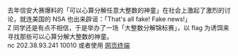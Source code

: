 去年信安大赛爆料的「可以心算分解任意大整数的神童」在社会上激起了激烈的讨论，就连美国的 NSA 也出来辟谣：「That's all fake! Fake news!」<br>
Z 同学还是有点不相信，于是举办了一场「大整数分解锦标赛」，以 flag 为诱饵来寻找那些可以心算分解大整数的神童。<br>
nc 202.38.93.241 10010 或者使用 <a href="http://202.38.93.241:10011/?token=2034%3AMEQCICoSjIfN2qS0hBHx2CBgEbmcuUC0nPYBWY4cn9lMSbV%2BAiBLwRKlORyCG8ZyN%2BWkqomKwjOt98ian34mvBuMtK48SQ%3D%3D">网页终端</a>